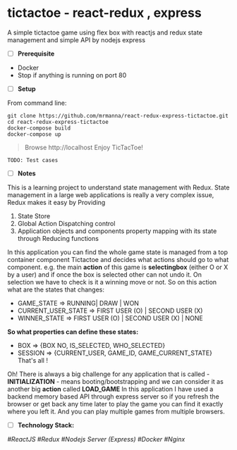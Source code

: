 
# tictactoe - react-redux , express
A simple tictactoe game using flex box with reactjs and redux state management and simple API by nodejs express

 - [ ]  **Prerequisite**
 - Docker 
 - Stop if anything is running on port 80
 
 - [ ] **Setup**

From command line:

    git clone https://github.com/mrmanna/react-redux-express-tictactoe.git
    cd react-redux-express-tictactoe
    docker-compose build
    docker-compose up   


> Browse http://localhost 
> Enjoy TicTacToe!


    TODO: Test cases

 - [ ] **Notes**

This is a learning project to understand state management with Redux. State management in a large web applications is really a very complex issue, Redux makes it easy by Providing 
1. State Store
2. Global Action Dispatching control
3. Application objects and components property mapping with its state through Reducing functions  

In this application you can find the whole game state is managed from a top container component Tictactoe and decides what actions should go to what component. e.g. the main **action** of this game is **selectingbox** (either O or X by a user) and if once the box is selected other can not undo it. On selection we have to check is it a winning move or not.  So on this action what are the states that changes:

 -  GAME_STATE => RUNNING| DRAW | WON
 -  CURRENT_USER_STATE  =>  FIRST USER (O) | SECOND USER (X)
 -  WINNER_STATE => FIRST USER (O) | SECOND USER (X) | NONE
 
**So what properties can define these states:**

 - BOX => {BOX NO, IS_SELECTED, WHO_SELECTED}
 - SESSION => {CURRENT_USER, GAME_ID, GAME_CURRENT_STATE}
That's all !

Oh! There is always a big challenge for any application that is called - **INITIALIZATION** - means booting/bootstrapping  and we can consider it as another big **action** called **LOAD_GAME** In this application I have used a backend memory based API through express server so if you refresh the browser or get back any time later to play the game you can find it exactly where you left it. And you can play multiple games from multiple browsers.

 - [ ] **Technology Stack:**
 
*#ReactJS
#Redux
#Nodejs Server (Express)
#Docker
#Nginx*
